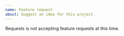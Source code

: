 ```yaml
---
name: Feature request
about: Suggest an idea for this project
---
```


Requests is not accepting feature requests at this time.
